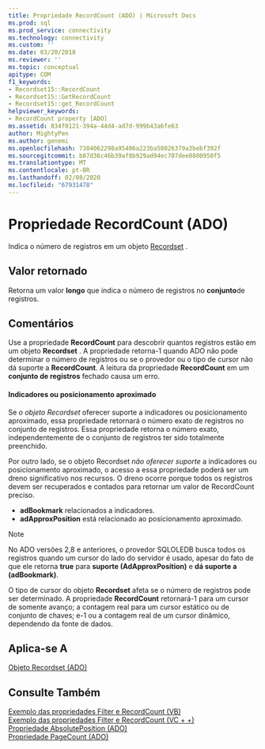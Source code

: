 ```yaml
---
title: Propriedade RecordCount (ADO) | Microsoft Docs
ms.prod: sql
ms.prod_service: connectivity
ms.technology: connectivity
ms.custom: ''
ms.date: 03/20/2018
ms.reviewer: ''
ms.topic: conceptual
apitype: COM
f1_keywords:
- Recordset15::RecordCount
- Recordset15::GetRecordCount
- Recordset15::get_RecordCount
helpviewer_keywords:
- RecordCount property [ADO]
ms.assetid: 834f0121-394a-44d4-ad7d-999b43a6fe63
author: MightyPen
ms.author: genemi
ms.openlocfilehash: 7304062298a95406a223ba58026379a3bebf392f
ms.sourcegitcommit: b87d36c46b39af8b929ad94ec707dee8800950f5
ms.translationtype: MT
ms.contentlocale: pt-BR
ms.lasthandoff: 02/08/2020
ms.locfileid: "67931478"
---
```

# <a name="recordcount-property-ado"></a>Propriedade RecordCount (ADO)

Indica o número de registros em um objeto [Recordset](../../../ado/reference/ado-api/recordset-object-ado.md) .
  
## <a name="return-value"></a>Valor retornado

Retorna um valor **longo** que indica o número de registros no **conjunto**de registros.
  
## <a name="remarks"></a>Comentários

Use a propriedade **RecordCount** para descobrir quantos registros estão em um objeto **Recordset** . A propriedade retorna-1 quando ADO não pode determinar o número de registros ou se o provedor ou o tipo de cursor não dá suporte a **RecordCount**. A leitura da propriedade **RecordCount** em um **conjunto de registros** fechado causa um erro.

#### <a name="bookmarks-or-approximate-positioning"></a>Indicadores ou posicionamento aproximado

Se *o objeto Recordset* oferecer suporte a indicadores ou posicionamento aproximado, essa propriedade retornará o número exato de registros no conjunto de registros. Essa propriedade retorna o número exato, independentemente de o conjunto de registros ter sido totalmente preenchido.

Por outro lado, se o objeto Recordset *não oferecer suporte* a indicadores ou posicionamento aproximado, o acesso a essa propriedade poderá ser um dreno significativo nos recursos. O dreno ocorre porque todos os registros devem ser recuperados e contados para retornar um valor de RecordCount preciso.

- **adBookmark** relacionados a indicadores.
- **adApproxPosition** está relacionado ao posicionamento aproximado.

> [!NOTE]
> No ADO versões 2,8 e anteriores, o provedor SQLOLEDB busca todos os registros quando um cursor do lado do servidor é usado, apesar do fato de que ele retorna **true** para **suporte (AdApproxPosition)** e **dá suporte a (adBookmark)**.
  
O tipo de cursor do objeto **Recordset** afeta se o número de registros pode ser determinado. A propriedade **RecordCount** retornará-1 para um cursor de somente avanço; a contagem real para um cursor estático ou de conjunto de chaves; e-1 ou a contagem real de um cursor dinâmico, dependendo da fonte de dados.
  
## <a name="applies-to"></a>Aplica-se A

[Objeto Recordset (ADO)](../../../ado/reference/ado-api/recordset-object-ado.md)  
  
## <a name="see-also"></a>Consulte Também

[Exemplo das propriedades Filter e RecordCount (VB)](../../../ado/reference/ado-api/filter-and-recordcount-properties-example-vb.md)   
[Exemplo das propriedades Filter e RecordCount (VC + +)](../../../ado/reference/ado-api/filter-and-recordcount-properties-example-vc.md)   
[Propriedade AbsolutePosition (ADO)](../../../ado/reference/ado-api/absoluteposition-property-ado.md)   
[Propriedade PageCount (ADO)](../../../ado/reference/ado-api/pagecount-property-ado.md)
